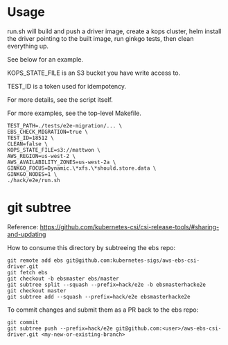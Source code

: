 # Usage

run.sh will build and push a driver image, create a kops cluster, helm install the driver pointing to the built image, run ginkgo tests, then clean everything up.

See below for an example.

KOPS_STATE_FILE is an S3 bucket you have write access to.

TEST_ID is a token used for idempotency.

For more details, see the script itself.

For more examples, see the top-level Makefile.

```
TEST_PATH=./tests/e2e-migration/... \
EBS_CHECK_MIGRATION=true \
TEST_ID=18512 \
CLEAN=false \
KOPS_STATE_FILE=s3://mattwon \
AWS_REGION=us-west-2 \
AWS_AVAILABILITY_ZONES=us-west-2a \
GINKGO_FOCUS=Dynamic.\*xfs.\*should.store.data \
GINKGO_NODES=1 \
./hack/e2e/run.sh
```

# git subtree

Reference: https://github.com/kubernetes-csi/csi-release-tools/#sharing-and-updating

How to consume this directory by subtreeing the ebs repo:

```
git remote add ebs git@github.com:kubernetes-sigs/aws-ebs-csi-driver.git
git fetch ebs
git checkout -b ebsmaster ebs/master
git subtree split --squash --prefix=hack/e2e -b ebsmasterhacke2e
git checkout master
git subtree add --squash --prefix=hack/e2e ebsmasterhacke2e
```

To commit changes and submit them as a PR back to the ebs repo:

```
git commit
git subtree push --prefix=hack/e2e git@github.com:<user>/aws-ebs-csi-driver.git <my-new-or-existing-branch>
```
